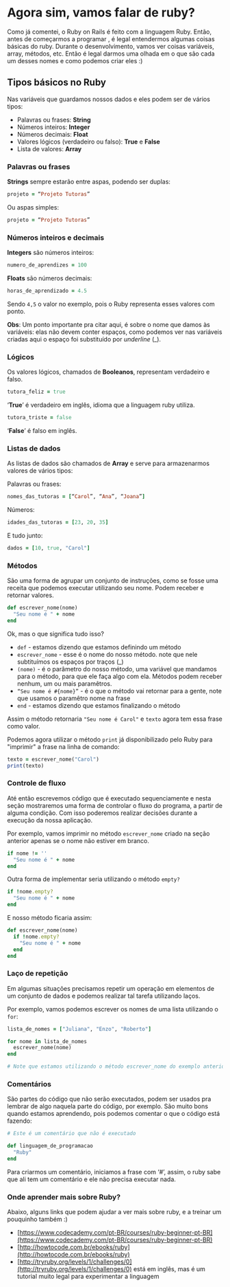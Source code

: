 # Agora sim, vamos falar de ruby?

Como já comentei, o Ruby on Rails é feito com a linguagem Ruby. Então, antes de começarmos a programar  , é legal entendermos algumas coisas básicas do ruby.
Durante o desenvolvimento, vamos ver coisas variáveis, array, métodos, etc. Então é legal darmos uma olhada em o que são cada um desses nomes e como podemos criar eles :)

## Tipos básicos no Ruby

Nas variáveis que guardamos nossos dados e eles podem ser de vários tipos:

* Palavras ou frases: **String**
* Números inteiros: **Integer**
* Números decimais: **Float**
* Valores lógicos (verdadeiro ou falso): **True** e **False**
* Lista de valores: **Array**

### Palavras ou frases

**Strings** sempre estarão entre aspas, podendo ser duplas:

```ruby
projeto = “Projeto Tutoras”
```

Ou aspas simples:

```ruby
projeto = “Projeto Tutoras”
```

### Números inteiros e decimais

**Integers** são números inteiros:

```ruby
numero_de_aprendizes = 100
```

**Floats** são números decimais:

```ruby
horas_de_aprendizado = 4.5
```

Sendo `4,5` o valor no exemplo, pois o Ruby representa esses valores com ponto.

**Obs**: Um ponto importante pra citar aqui, é sobre o nome que damos às
variáveis: elas não devem conter espaços, como podemos ver nas variáveis criadas
aqui o espaço foi substituído por *underline* (\_).

### Lógicos

Os valores lógicos, chamados de **Booleanos**, representam verdadeiro e falso.

```ruby
tutora_feliz = true
```

‘**True**’ é verdadeiro em inglês, idioma que a linguagem ruby utiliza.

```ruby
tutora_triste = false
```

‘**False**’ é falso em inglês.

### Listas de dados

As listas de dados são chamados de **Array** e serve para armazenarmos valores de
vários tipos:

Palavras ou frases:

```ruby
nomes_das_tutoras = [“Carol”, “Ana”, “Joana”]
```

Números:

```ruby
idades_das_tutoras = [23, 20, 35]
```

E tudo junto:

```ruby
dados = [10, true, "Carol"]
```

### Métodos

São uma forma de agrupar um conjunto de instruções, como se fosse uma receita
que podemos executar utilizando seu nome. Podem receber e retornar valores.

```ruby
def escrever_nome(nome)
  "Seu nome é " + nome
end
```

Ok, mas o que significa tudo isso?

* `def` \- estamos dizendo que estamos definindo um método
* `escrever_nome` \- esse é o nome do nosso método. note que nele subtituímos
  os espaços por traços (\_)
* `(nome)` \- é o parâmetro do nosso método, uma variável que mandamos para o
  método, para que ele faça algo com ela. Métodos podem receber nenhum, um ou
  mais paramêtros.
* `“Seu nome é #{nome}”` \- é o que o método vai retornar para a gente,
  note que usamos o paramêtro nome na frase
* `end` \- estamos dizendo que estamos finalizando o método

Assim o método retornaria `"Seu nome é Carol"` e `texto` agora tem essa frase
como valor.

Podemos agora utilizar o método `print` já disponibilizado pelo Ruby para
"imprimir" a frase na linha de comando:

```ruby
texto = escrever_nome("Carol")
print(texto)
```

### Controle de fluxo

Até então escrevemos código que é executado sequenciamente e nesta seção
mostraremos uma forma de controlar o fluxo do programa, a partir de alguma
condição. Com isso poderemos realizar decisões durante a execução da nossa
aplicação.

Por exemplo, vamos imprimir no método `escrever_nome` criado na seção anterior
apenas se o nome não estiver em branco.

```ruby
if nome != ''
  "Seu nome é " + nome
end
```

Outra forma de implementar seria utilizando o método `empty?`

```ruby
if !nome.empty?
  "Seu nome é " + nome
end
```

E nosso método ficaria assim:

```ruby
def escrever_nome(nome)
  if !nome.empty?
    "Seu nome é " + nome
  end
end
```

### Laço de repetição

Em algumas situações precisamos repetir um operação em elementos de um conjunto
de dados e podemos realizar tal tarefa utilizando laços.

Por exemplo, vamos podemos escrever os nomes de uma lista utilizando o `for`:

```ruby
lista_de_nomes = ["Juliana", "Enzo", "Roberto"]

for nome in lista_de_nomes
  escrever_nome(nome)
end

# Note que estamos utilizando o método escrever_nome do exemplo anterior.
```

### Comentários

São partes do código que não serão executados, podem ser usados pra lembrar de
algo naquela parte do código, por exemplo. São muito bons quando estamos
aprendendo, pois podemos comentar o que o código está fazendo:

```ruby
# Este é um comentário que não é executado

def linguagem_de_programacao
  "Ruby"
end
```

Para criarmos um comentário, iniciamos a frase com ‘#’, assim, o ruby sabe que
ali tem um comentário e ele não precisa executar nada.

### Onde aprender mais sobre Ruby?

Abaixo, alguns links que podem ajudar a ver mais sobre ruby, e a treinar um
pouquinho também :)

* [https://www.codecademy.com/pt-BR/courses/ruby-beginner-pt-BR](https://www.codecademy.com/pt-BR/courses/ruby-beginner-pt-BR)
* [http://howtocode.com.br/ebooks/ruby](http://howtocode.com.br/ebooks/ruby)
* [http://tryruby.org/levels/1/challenges/0](http://tryruby.org/levels/1/challenges/0)
  está em inglês, mas é um tutorial muito legal para experimentar a linguagem
